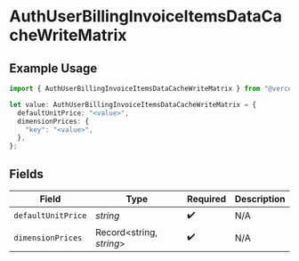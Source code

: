 # AuthUserBillingInvoiceItemsDataCacheWriteMatrix

## Example Usage

```typescript
import { AuthUserBillingInvoiceItemsDataCacheWriteMatrix } from "@vercel/sdk/models/components/authuser.js";

let value: AuthUserBillingInvoiceItemsDataCacheWriteMatrix = {
  defaultUnitPrice: "<value>",
  dimensionPrices: {
    "key": "<value>",
  },
};
```

## Fields

| Field                    | Type                     | Required                 | Description              |
| ------------------------ | ------------------------ | ------------------------ | ------------------------ |
| `defaultUnitPrice`       | *string*                 | :heavy_check_mark:       | N/A                      |
| `dimensionPrices`        | Record<string, *string*> | :heavy_check_mark:       | N/A                      |